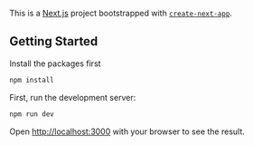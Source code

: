 This is a [Next.js](https://nextjs.org) project bootstrapped with [`create-next-app`](https://nextjs.org/docs/app/api-reference/cli/create-next-app).

## Getting Started

Install the packages first

```bash
npm install
```

First, run the development server:

```bash
npm run dev

```

Open [http://localhost:3000](http://localhost:3000) with your browser to see the result.
